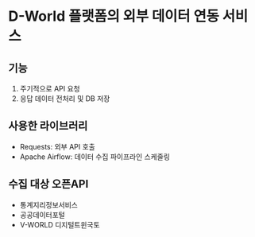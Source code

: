# D-World 플랫폼의 외부 데이터 연동 서비스
## 기능
1. 주기적으로 API 요청
2. 응답 데이터 전처리 및 DB 저장
## 사용한 라이브러리
- Requests: 외부 API 호출
- Apache Airflow: 데이터 수집 파이프라인 스케줄링
## 수집 대상 오픈API
- 통계지리정보서비스
- 공공데이터포털
- V-WORLD 디지털트윈국토
